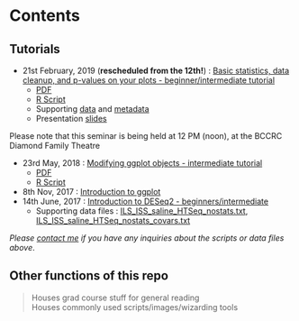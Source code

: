 # Contents  
## Tutorials  
- 21st February, 2019 (**rescheduled from the 12th!**) : 
[Basic statistics, data cleanup, and p-values on your plots - beginner/intermediate tutorial](seminars/teaching/r_stats_beginners_12022019/ggplot_basicstats.html)  
	- [PDF](seminars/teaching/r_stats_beginners_12022019/ggplot_basicstats.pdf)  
	- [R Script](seminars/teaching/r_stats_beginners_12022019/ggplot_basicstats.R)  
	- Supporting [data](seminars/teaching/r_stats_beginners_12022019/data_sp_scaled.txt) and [metadata](seminars/teaching/r_stats_beginners_12022019/metadata.txt) 
	- Presentation [slides](https://goo.gl/TcJa2F)  

Please note that this seminar is being held at 12 PM (noon), at the BCCRC Diamond Family Theatre  
- 23rd May, 2018 : [Modifying ggplot objects - intermediate tutorial](seminars/teaching/r_ggplot2_intermediate_23052018/ggplot_themes-panels.html)  
	- [PDF](seminars/teaching/r_ggplot2_intermediate_23052018/ggplot_themes-panels.pdf)  
	- [R Script](seminars/teaching/r_ggplot2_intermediate_23052018/ggplot_themes-panels.R)  
- 8th Nov, 2017 : [Introduction to ggplot](seminars/teaching/r_ggplot2_beginners_08112017/ggplot_intro.pdf)  
- 14th June, 2017 : [Introduction to DESeq2 - beginners/intermediate](seminars/teaching/r_deseq2_beginners_14062017/scripts/Rtutorial_RNAseq_clustering_DE_ILS_ISS.pdf)  
  - Supporting data files : [ILS_ISS_saline_HTSeq_nostats.txt](seminars/teaching/r_deseq2_beginners_14062017/scripts/ILS_ISS_saline_HTSeq_nostats.txt), [ILS_ISS_saline_HTSeq_nostats_covars.txt](seminars/teaching/r_deseq2_beginners_14062017/scripts/ILS_ISS_saline_HTSeq_nostats_covars.txt)
  
*Please [contact me](https://jasgrewal.github.io) if you have any inquiries about the scripts or data files above*.  

## Other functions of this repo   
> Houses grad course stuff for general reading  
> Houses commonly used scripts/images/wizarding tools
